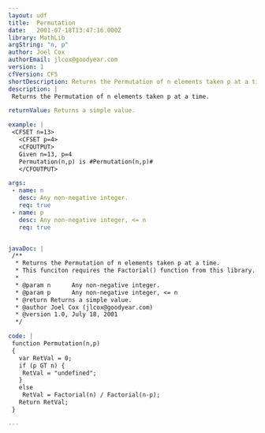 ```yaml
---
layout: udf
title:  Permutation
date:   2001-07-18T13:47:16.000Z
library: MathLib
argString: "n, p"
author: Joel Cox
authorEmail: jlcox@goodyear.com
version: 1
cfVersion: CF5
shortDescription: Returns the Permutation of n elements taken p at a time.
description: |
 Returns the Permutation of n elements taken p at a time.

returnValue: Returns a simple value.

example: |
 <CFSET n=13>
   <CFSET p=4>
   <CFOUTPUT>
   Given n=13, p=4
   Permutation(n,p) is #Permutation(n,p)#
   </CFOUTPUT>

args:
 - name: n
   desc: Any non-negative integer.
   req: true
 - name: p
   desc: Any non-negative integer, <= n
   req: true


javaDoc: |
 /**
  * Returns the Permutation of n elements taken p at a time.
  * This funciton requires the Factorial() function from this library.
  * 
  * @param n      Any non-negative integer. 
  * @param p      Any non-negative integer, <= n 
  * @return Returns a simple value. 
  * @author Joel Cox (jlcox@goodyear.com) 
  * @version 1.0, July 18, 2001 
  */

code: |
 function Permutation(n,p)
 {
   var RetVal = 0;
   if (p GT n) {
    RetVal = "undefined";
   }
   else
    RetVal = Factorial(n) / Factorial(n-p);  
   Return RetVal;
 }

---
```


